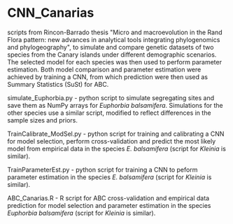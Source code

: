 # CNN_Canarias

scripts from Rincon-Barrado thesis "Micro and macroevolution in the Rand Flora pattern: new advances in analytical tools integrating phylogenomics and phylogeography", to simulate and compare genetic datasets of two species from the Canary islands under different demographic scenarios. The selected model for each species was then used to perform parameter estimation. Both model comparison and parameter estimation were achieved by training a CNN, from which prediction were then used as Summary Statistics (SuSt) for ABC.

simulate_Euphorbia.py - python script to simulate segregating sites and save them as NumPy arrays for *Euphorbia balsamifera*. Simulations for the other species use a similar script, modified to reflect differences in the sample sizes and priors.

TrainCalibrate_ModSel.py - python script for training and calibrating a CNN for model selection, perform cross-validation and predict the most likely model from empirical data in the species *E. balsamifera* (script for *Kleinia* is similar).

TrainParameterEst.py - python script for training a CNN to peform parameter estimation in the species *E. balsamifera* (script for *Kleinia* is similar).

ABC_Canarias.R - R script for ABC cross-validation and empirical data prediction for model selection and parameter estimation in the species *Euphorbia balsamifera* (script for *Kleinia* is similar).
